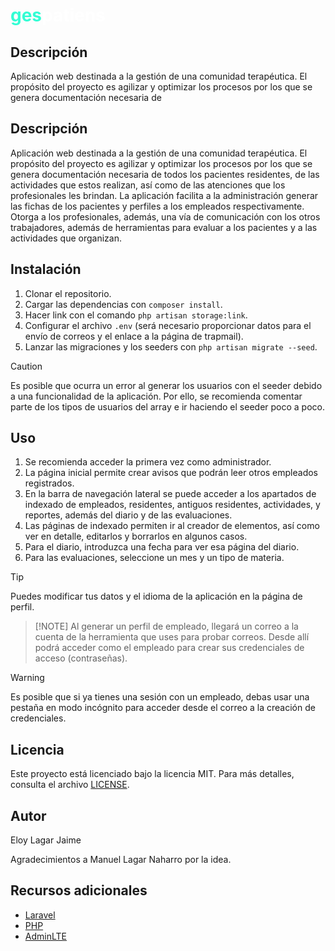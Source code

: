 # <span style="color: #33fdd4;">ges</span><span style="color: #fff;">patiens</span>

## Descripción

Aplicación web destinada a la gestión de una comunidad terapéutica. El propósito del proyecto es agilizar y optimizar los procesos por los que se genera documentación necesaria de


## Descripción

Aplicación web destinada a la gestión de una comunidad terapéutica. El propósito del proyecto es agilizar y optimizar los procesos por los que se genera documentación necesaria de todos los pacientes residentes, de las actividades que estos realizan, así como de las atenciones que los profesionales les brindan. La aplicación facilita a la administración generar las fichas de los pacientes y perfiles a los empleados respectivamente. Otorga a los profesionales, además, una vía de comunicación con los otros trabajadores, además de herramientas para evaluar a los pacientes y a las actividades que organizan.

## Instalación

1. Clonar el repositorio.
2. Cargar las dependencias con `composer install`.
3. Hacer link con el comando `php artisan storage:link`.
4. Configurar el archivo `.env` (será necesario proporcionar datos para el envío de correos y el enlace a la página de trapmail).
5. Lanzar las migraciones y los seeders con `php artisan migrate --seed`.

> [!CAUTION] 
> Es posible que ocurra un error al generar los usuarios con el seeder debido a una funcionalidad de la aplicación. Por ello, se  recomienda comentar parte de los tipos de usuarios del array e ir haciendo el seeder poco a poco.

## Uso

1. Se recomienda acceder la primera vez como administrador.
2. La página inicial permite crear avisos que podrán leer otros empleados registrados.
3. En la barra de navegación lateral se puede acceder a los apartados de indexado de empleados, residentes, antiguos residentes, actividades, y reportes, además del diario y de las evaluaciones.
4. Las páginas de indexado permiten ir al creador de elementos, así como ver en detalle, editarlos y borrarlos en algunos casos.
5. Para el diario, introduzca una fecha para ver esa página del diario.
6. Para las evaluaciones, seleccione un mes y un tipo de materia.

> [!TIP] 
Puedes modificar tus datos y el idioma de la aplicación en la página de perfil.

>  [!NOTE] 
> Al generar un perfil de empleado, llegará un correo a la cuenta de la herramienta que uses para probar correos. Desde allí podrá acceder como el empleado para crear sus credenciales de acceso (contraseñas).

> [!WARNING]
>  Es posible que si ya tienes una sesión con un empleado, debas usar una pestaña en modo incógnito para acceder desde el correo a la creación de credenciales.

## Licencia

Este proyecto está licenciado bajo la licencia MIT. Para más detalles, consulta el archivo [LICENSE](LICENSE).

## Autor

Eloy Lagar Jaime

Agradecimientos a Manuel Lagar Naharro por la idea.

## Recursos adicionales

- [Laravel](https://laravel.com)
- [PHP](https://www.php.net)
- [AdminLTE](https://adminlte.io)
